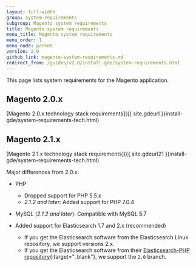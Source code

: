 ```yaml
---
layout: full-width
group: system-requirements
subgroup: Magento system requirements
title: Magento system requirements
menu_title: Magento system requirements
menu_order: 1
menu_node: parent
version: 2.0
github_link: magento-system-requirements.md
redirect_from: /guides/v2.0/install-gde/system-requirements.html
---
```


This page lists system requirements for the Magento application.

## Magento 2.0.x
[Magento 2.0.x technology stack requirements]({{ site.gdeurl }}install-gde/system-requirements-tech.html)

## Magento 2.1.x
[Magento 2.1.x technology stack requirements]({{ site.gdeurl21 }}install-gde/system-requirements-tech.html)

Major differences from 2.0.x:

*	PHP
	
	*	Dropped support for PHP 5.5.x
	*	*2.1.2 and later*: Added support for PHP 7.0.4
*	MySQL (*2.1.2 and later*): Compatible with MySQL 5.7
*	Added support for Elasticsearch 1.7 and 2.x (recommended)

	*	If you get the Elasticsearch software from the Elasticsearch Linux repository, we support versions 2.x.
	*	If you get the Elasticsearch software from their [Elasticsearch-PHP repository](https://github.com/elastic/elasticsearch-php){:target="_blank"}, we support the `2.0` branch.